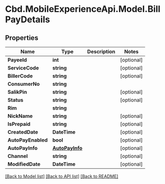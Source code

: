 # Cbd.MobileExperienceApi.Model.BillPayDetails

## Properties

Name | Type | Description | Notes
------------ | ------------- | ------------- | -------------
**PayeeId** | **int** |  | [optional] 
**ServiceCode** | **string** |  | [optional] 
**BillerCode** | **string** |  | [optional] 
**ConsumerNo** | **string** |  | 
**SalikPin** | **string** |  | [optional] 
**Status** | **string** |  | [optional] 
**Rim** | **string** |  | 
**NickName** | **string** |  | [optional] 
**IsPrepaid** | **string** |  | [optional] 
**CreatedDate** | **DateTime** |  | [optional] 
**AutoPayEnabled** | **bool** |  | [optional] 
**AutoPayInfo** | [**AutoPayInfo**](AutoPayInfo.md) |  | [optional] 
**Channel** | **string** |  | [optional] 
**ModifiedDate** | **DateTime** |  | [optional] 

[[Back to Model list]](../README.md#documentation-for-models) [[Back to API list]](../README.md#documentation-for-api-endpoints) [[Back to README]](../README.md)

